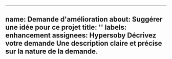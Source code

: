 ---
name: Demande d'amélioration
about: Suggérer une idée pour ce projet
title: ''
labels: enhancement
assignees: Hypersoby
**Décrivez votre demande**
Une description claire et précise sur la nature de la demande.
-----------------------------------------------------------------------------------------------------



